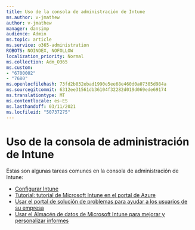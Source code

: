 ```yaml
---
title: Uso de la consola de administración de Intune
ms.author: v-jmathew
author: v-jmathew
manager: dansimp
audience: Admin
ms.topic: article
ms.service: o365-administration
ROBOTS: NOINDEX, NOFOLLOW
localization_priority: Normal
ms.collection: Adm_O365
ms.custom:
- "6700002"
- "7680"
ms.openlocfilehash: 73fd2b032ebad1990e5ee68e460d0a07305d984a
ms.sourcegitcommit: 6312ee31561db36104f32282d019d069ede69174
ms.translationtype: MT
ms.contentlocale: es-ES
ms.lasthandoff: 03/11/2021
ms.locfileid: "50737275"
---
```

# <a name="using-intune-admin-console"></a>Uso de la consola de administración de Intune

Estas son algunas tareas comunes en la consola de administración de Intune:

- [Configurar Intune](https://docs.microsoft.com/mem/intune/fundamentals/setup-steps)
- [Tutorial: tutorial de Microsoft Intune en el portal de Azure](https://docs.microsoft.com/mem/intune/fundamentals/tutorial-walkthrough-intune-portal)
- [Usar el portal de solución de problemas para ayudar a los usuarios de su empresa](https://docs.microsoft.com/mem/intune/fundamentals/help-desk-operators)
- [Usar el Almacén de datos de Microsoft Intune para mejorar y personalizar informes](https://docs.microsoft.com/mem/intune/developer/reports-nav-create-intune-reports)
